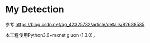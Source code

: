 # My Detection
参考 https://blog.csdn.net/qq_42325732/article/details/82688585

本工程使用Python3.6+mxnet gluon (1.3.0)。



